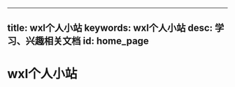 
---
title: wxl个人小站
keywords: wxl个人小站
desc: 学习、兴趣相关文档
id: home_page
---

<div>
    <h1><span>wxl个人小站</span></h1>
</div>

